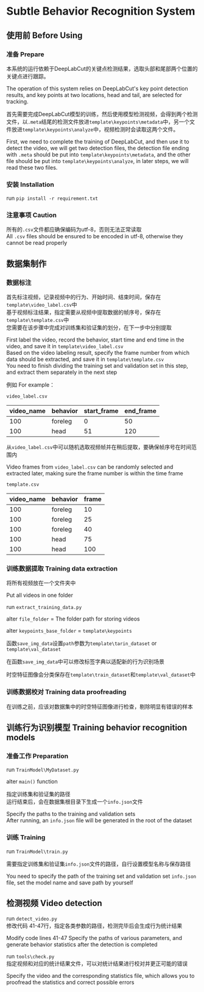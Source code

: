 # Subtle Behavior Recognition System

## 使用前 Before Using
### 准备 Prepare
本系统的运行依赖于DeepLabCut的关键点检测结果，选取头部和尾部两个位置的关键点进行跟踪。  

The operation of this system relies on DeepLabCut's key point detection results, and key points at two locations, head and tail, are selected for tracking.


首先需要完成DeepLabCut模型的训练，然后使用模型检测视频，会得到两个检测文件，以`.meta`结尾的检测文件放进`template\keypoints\metadata`中，另一个文件放进`template\keypoints\analyze`中，视频检测时会读取这两个文件。  

First, we need to complete the training of DeepLabCut, and then use it to detect the video, we will get two detection files, the detection file ending with `.meta` should be put into `template\keypoints\metadata`, and the other file should be put into `template\keypoints\analyze`, in later steps, we will read these two files.

### 安装 Installation
run `pip install -r requirement.txt`

### 注意事项 Caution
所有的`.csv`文件都应确保编码为utf-8，否则无法正常读取  
All `.csv` files should be ensured to be encoded in utf-8, otherwise they cannot be read properly

## 数据集制作
### 数据标注
首先标注视频，记录视频中的行为、开始时间、结束时间，保存在`template\video_label.csv`中  
基于视频标注结果，指定需要从视频中提取数据的帧序号，保存在`template\template.csv`中  
您需要在该步骤中完成对训练集和验证集的划分，在下一步中分别提取

First label the video, record the behavior, start time and end time in the video, and save it in `template\video_label.csv`  
Based on the video labeling result, specify the frame number from which data should be extracted, and save it in `template\template.csv`  
You need to finish dividing the training set and validation set in this step, and extract them separately in the next step

例如 For example：

`video_label.csv`  

| video_name | behavior | start_frame | end_frame |
|------------|----------|-------------|-----------|
| 100        | foreleg  | 0           | 50        |
| 100        | head     | 51          | 120       |

从`video_label.csv`中可以随机选取视频帧并在稍后提取，要确保帧序号在时间范围内

Video frames from `video_label.csv` can be randomly selected and extracted later, making sure the frame number is within the time frame

`template.csv`

| video_name | behavior | frame |
|------------|----------|-------|
| 100        | foreleg  | 10    |
| 100        | foreleg  | 25    |
| 100        | foreleg  | 40    |
| 100        | head     | 75    |
| 100        | head     | 100   |

### 训练数据提取 Training data extraction
将所有视频放在一个文件夹中

Put all videos in one folder

run `extract_training_data.py`

alter `file_folder` = The folder path for storing videos

alter `keypoints_base_folder` = `template\keypoints`

函数`save_img_data`设置`path`参数为`template\tarin_dataset` or `template\val_dataset`

在函数`save_img_data`中可以修改标签字典以适配新的行为识别场景

时空特征图像会分类保存在`template\train_dataset`和`template\val_dataset`中

### 训练数据校对 Training data proofreading

在训练之前，应该对数据集中的时空特征图像进行检查，剔除明显有错误的样本

## 训练行为识别模型 Training behavior recognition models
### 准备工作 Preparation
run `TrainModel\MyDataset.py`

alter `main()` function

指定训练集和验证集的路径  
运行结束后，会在数据集根目录下生成一个`info.json`文件

Specify the paths to the training and validation sets  
After running, an `info.json` file will be generated in the root of the dataset

### 训练 Training
run `TrainModel\train.py`

需要指定训练集和验证集`info.json`文件的路径，自行设置模型名称与保存路径

You need to specify the path of the training set and validation set `info.json` file, set the model name and save path by yourself

## 检测视频 Video detection
run `detect_video.py`  
修改代码 41-47行，指定各类参数的路径，检测完毕后会生成行为统计结果

Modify code lines 41-47 Specify the paths of various parameters, and generate behavior statistics after the detection is completed

run `tools\check.py`  
指定视频和对应的统计结果文件，可以对统计结果进行校对并更正可能的错误

Specify the video and the corresponding statistics file, which allows you to proofread the statistics and correct possible errors


